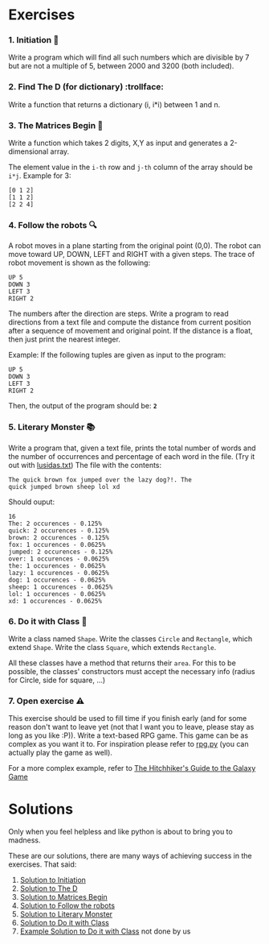# Exercises

 ### 1. Initiation 🌱

Write a program which will find all such numbers which are divisible by 7 but are not a multiple of 5, between 2000 and 3200 (both included).

 ### 2. Find The D (for dictionary) :trollface:

Write a function that returns a dictionary (i, i*i) between 1 and n.

 ### 3. The Matrices Begin 🔢

Write a function which takes 2 digits, X,Y as input and generates a 2-dimensional array.

The element value in the `i-th` row and `j-th` column of the array should be `i*j`.
Example for 3:
```
[0 1 2]
[1 1 2]
[2 2 4]
```

 ### 4. Follow the robots 🔍

A robot moves in a plane starting from the original point (0,0). The robot can move toward UP, DOWN, LEFT and RIGHT with a given steps.
The trace of robot movement is shown as the following:
```
UP 5
DOWN 3
LEFT 3
RIGHT 2
```

The numbers after the direction are steps. Write a program to read directions from a text file and compute the distance from current position after a sequence of movement and original point.
If the distance is a float, then just print the nearest integer.

Example:
If the following tuples are given as input to the program:
```
UP 5
DOWN 3
LEFT 3
RIGHT 2
```
Then, the output of the program should be: **`2`**

### 5. Literary Monster :books:

Write a program that, given a text file, prints the total number of words and the number of occurrences and percentage of each word in the file.
(Try it out with [lusidas.txt](https://github.com/ieeeupsb/workshop-python/blob/master/PythonWorkshop/exercises/lusiadas.txt))
The file with the contents:
```
The quick brown fox jumped over the lazy dog?!. The
quick jumped brown sheep lol xd
```
Should ouput:
```
16
The: 2 occurences - 0.125%
quick: 2 occurences - 0.125%
brown: 2 occurences - 0.125%
fox: 1 occurences - 0.0625%
jumped: 2 occurences - 0.125%
over: 1 occurences - 0.0625%
the: 1 occurences - 0.0625%
lazy: 1 occurences - 0.0625%
dog: 1 occurences - 0.0625%
sheep: 1 occurences - 0.0625%
lol: 1 occurences - 0.0625%
xd: 1 occurences - 0.0625%
```

### 6. Do it with Class :tophat:

Write a class named `Shape`.
Write the classes `Circle` and `Rectangle`, which extend `Shape`.
Write the class `Square`, which extends `Rectangle`.

All these classes have a method that returns their `area`. For this to be possible, the classes' constructors must accept the necessary info (radius for Circle, side for square, ...)


### 7. Open exercise :warning:

This exercise should be used to fill time if you finish early (and for some reason don't want to leave yet (not that I want you to leave, please stay as long as you like :P)).
Write a text-based RPG game. This game can be as complex as you want it to. For inspiration please refer to [rpg.py](https://github.com/ieeeupsb/workshop-python/blob/master/PythonWorkshop/exercises/solutions/rpg.py) (you can actually play the game as well).

For a more complex example, refer to [The Hitchhiker's Guide to the Galaxy Game](http://www.bbc.co.uk/programmes/articles/1g84m0sXpnNCv84GpN2PLZG/the-hitchhikers-guide-to-the-galaxy-game-30th-anniversary-edition)

# Solutions
Only when you feel helpless and like python is about to bring you to madness.

These are our solutions, there are many ways of achieving success in the exercises. That said:

 1. [Solution to Initiation ](https://github.com/ieeeupsb/workshop-python/blob/master/PythonWorkshop/exercises/solutions/solved1.py)
 1. [Solution to The D](https://github.com/ieeeupsb/workshop-python/blob/master/PythonWorkshop/exercises/solutions/solved2.py)
 1. [Solution to Matrices Begin](https://github.com/ieeeupsb/workshop-python/blob/master/PythonWorkshop/exercises/solutions/solved3.py)
 1. [Solution to Follow the robots](https://github.com/ieeeupsb/workshop-python/blob/master/PythonWorkshop/exercises/solutions/solved4.py)
 1. [Solution to Literary Monster](https://github.com/ieeeupsb/workshop-python/blob/master/PythonWorkshop/exercises/solutions/solved5.py)
 1. [Solution to Do it with Class](https://github.com/ieeeupsb/workshop-python/blob/master/PythonWorkshop/exercises/solutions/solved6.py)
 1. [Example Solution to Do it with Class](https://github.com/ieeeupsb/workshop-python/blob/master/PythonWorkshop/exercises/solutions/rpg.py) not done by us
